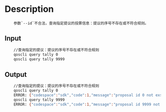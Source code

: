 # Description

```text
    参数`--id`不合法，查询指定提议的投票信息：提议的序号不存在或不符合规则。
```

## Input

```bash
    //查询指定的提议：提议的序号不存在或不符合规则
    qoscli query tally 0
    qoscli query tally 9999
```

## Output

```bash
    //查询指定的提议：提议的序号不存在或不符合规则
    qoscli query tally 0
    ERROR: {"codespace":"sdk","code":1,"message":"proposal id 0 not exsits"}
    qoscli query tally 9999
    ERROR: {"codespace":"sdk","code":1,"message":"proposal id 9999 not exsits"}
```
